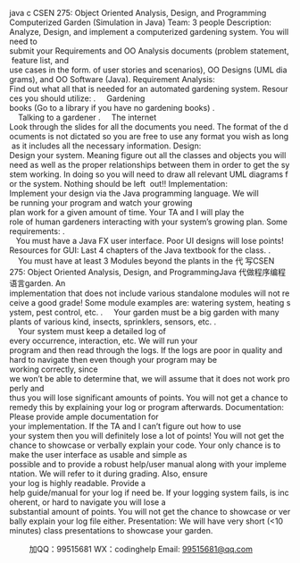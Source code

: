 java c
CSEN 275: Object Oriented Analysis, Design, and Programming 
Computerized Garden (Simulation in Java) 
Team: 3 people 
Description: 
Analyze, Design, and implement a computerized gardening system. You will need to submit your Requirements and OO Analysis documents (problem statement, feature list, and use cases in the form. of user stories and scenarios), OO Designs (UML diagrams), and OO Software (Java). 
Requirement Analysis: 
Find out what all that is needed for an automated gardening system. Resources you should utilize:
.     Gardening books (Go to a library if you have no gardening books)
.     Talking to a gardener
.     The internet
Look through the slides for all the documents you need. The format of the documents is not dictated so you are free to use any format you wish as long as it includes all the necessary information.
Design:
Design your system. Meaning figure out all the classes and objects you will need as well as the proper relationships between them in order to get the system working. In doing so you will need to draw all relevant UML diagrams for the system. Nothing should be left  out!!
Implementation: 
Implement your design via the Java programming language. We will be running your program and watch your growing plan work for a given amount of time. Your TA and I will play the role of human gardeners interacting with your system’s growing plan.
Some requirements: 
.    You must have a Java FX user interface. Poor UI designs will lose points! Resources for GUI: Last 4 chapters of the Java textbook for the class.
.     You must have at least 3 Modules beyond the plants in the 代 写CSEN 275: Object Oriented Analysis, Design, and ProgrammingJava
代做程序编程语言garden. An
implementation that does not include various standalone modules will not receive a good grade! Some module examples are: watering system, heating system, pest control, etc.
.     Your garden must be a big garden with many plants of various kind, insects, sprinklers, sensors, etc.
.     Your system must keep a detailed log of every occurrence, interaction, etc. We will run your program and then read through the logs. If the logs are poor in quality and hard to navigate then even though your program may be working correctly, since we won’t be able to determine that, we will assume that it does not work properly and thus you will lose significant amounts of points. You will not get a chance to remedy this by explaining your log or program afterwards.
Documentation: 
Please provide ample documentation for your implementation. If the TA and I can’t figure out how to use your system then you will definitely lose a lot of points! You will not get the chance to showcase or verbally explain your code. Your only chance is to make the user interface as usable and simple as possible and to provide a robust help/user manual along with your implementation. We will refer to it during grading.
Also, ensure your log is highly readable. Provide a help guide/manual for your log if need be. If your logging system fails, is incoherent, or hard to navigate you will lose a substantial amount of points. You will not get the chance to showcase or verbally explain your log file either. 
Presentation: 
We will have very short (<10 minutes) class presentations to showcase your garden.





         
加QQ：99515681  WX：codinghelp  Email: 99515681@qq.com
